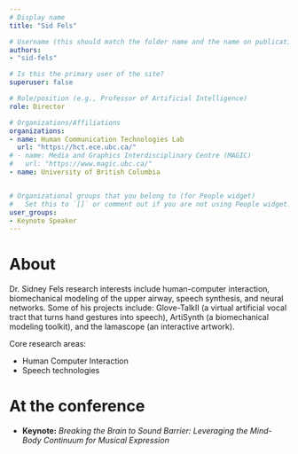 ```yaml
---
# Display name
title: "Sid Fels"

# Username (this should match the folder name and the name on publications)
authors:
- "sid-fels"

# Is this the primary user of the site?
superuser: false

# Role/position (e.g., Professor of Artificial Intelligence)
role: Director

# Organizations/Affiliations
organizations:
- name: Human Communication Technologies Lab
  url: "https://hct.ece.ubc.ca/"
# - name: Media and Graphics Interdisciplinary Centre (MAGIC)
#   url: "https://www.magic.ubc.ca/"
- name: University of British Columbia


# Organizational groups that you belong to (for People widget)
#   Set this to `[]` or comment out if you are not using People widget.
user_groups:
- Keynote Speaker
---
```


# About

Dr. Sidney Fels research interests include human-computer interaction, biomechanical modeling of the upper airway, speech synthesis, and neural networks. Some of his projects include: Glove-TalkII (a virtual artificial vocal tract that turns hand gestures into speech), ArtiSynth (a biomechanical modeling toolkit), and the Iamascope (an interactive artwork).

Core research areas:  
- Human Computer Interaction
- Speech technologies

# At the conference

- **Keynote:** *Breaking the Brain to Sound Barrier: Leveraging the Mind-Body Continuum for Musical Expression*

